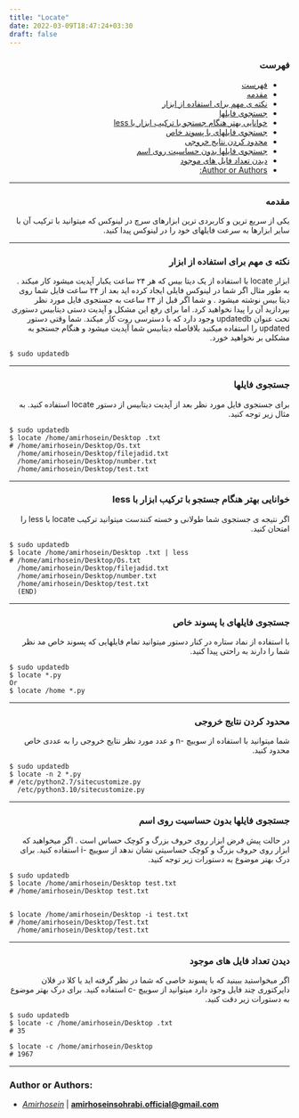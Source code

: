 ```yaml
---
title: "Locate"
date: 2022-03-09T18:47:24+03:30
draft: false
---
```


<div dir='rtl'>

### فهرست

- [فهرست](#فهرست)
- [مقدمه](#مقدمه)
- [نکته ی مهم برای استفاده از ابزار](#نکته-ی-مهم-برای-استفاده-از-ابزار)
- [جستجوی فایلها](#جستجوی-فایلها)
- [خوانایی بهتر هنگام جستجو با ترکیب ابزار با less](#خوانایی-بهتر-هنگام-جستجو-با-ترکیب-ابزار-با-less)
- [جستجوی فایلهای با پسوند خاص](#جستجوی-فایلهای-با-پسوند-خاص)
- [محدود کردن نتایج خروجی](#محدود-کردن-نتایج-خروجی)
- [جستجوی فایلها بدون حساسیت روی اسم](#جستجوی-فایلها-بدون-حساسیت-روی-اسم)
- [دیدن تعداد فایل های موجود](#دیدن-تعداد-فایل-های-موجود)
- [Author or Authors:](#author-or-authors)
</div>


---
<div dir='rtl'>

### مقدمه
یکی از سریع ترین و کاربردی ترین ابزارهای سرچ در لینوکس که میتوانید با ترکیب آن با سایر ابزارها به سرعت فایلهای خود را در لینوکس پیدا کنید.
</div>

---
<div dir='rtl'>

### نکته ی مهم برای استفاده از ابزار
ابزار locate با استفاده از یک دیتا بیس که هر ۲۴ ساعت یکبار آپدیت میشود کار میکند . به طور مثال اگر شما در لینوکس فایلی ایجاد کرده اید بعد از ۲۴ ساعت فایل شما روی دیتا بیس نوشته میشود . و شما اگر قبل از ۲۴ ساعت به جستجوی فایل مورد نظر بپردازید آن را پیدا نخواهید کرد. اما برای رفع این مشکل و آپدیت دستی دیتابیس دستوری تحت عنوان updatedb وجود دارد که با دسترسی روت کار میکند. شما وقتی دستور updated را استفاده میکنید بلافاصله دیتابیس شما آپدیت میشود و هنگام جستجو به مشکلی بر نخواهید خورد.
</div>

    $ sudo updatedb
---
<div dir='rtl'>

### جستجوی فایلها
برای جستجوی فایل مورد نظر بعد از آپدیت دیتابیس از دستور locate استفاده کنید. به مثال زیر توجه کنید.
</div>

    $ sudo updatedb
    $ locate /home/amirhosein/Desktop .txt
    # /home/amirhosein/Desktop/Os.txt
      /home/amirhosein/Desktop/filejadid.txt
      /home/amirhosein/Desktop/number.txt
      /home/amirhosein/Desktop/test.txt
      
---
<div dir='rtl'>

### خوانایی بهتر هنگام جستجو با ترکیب ابزار با less 
اگر نتیجه ی جستجوی شما طولانی و خسته کنندست میتوانید ترکیب locate با less را امتحان کنید.
</div>

    $ sudo updatedb
    $ locate /home/amirhosein/Desktop .txt | less
    # /home/amirhosein/Desktop/Os.txt
      /home/amirhosein/Desktop/filejadid.txt
      /home/amirhosein/Desktop/number.txt
      /home/amirhosein/Desktop/test.txt
      (END)

---
<div dir='rtl'>

### جستجوی فایلهای با پسوند خاص
با استفاده از نماد ستاره در کنار دستور میتوانید تمام فایلهایی که پسوند خاص مد نظر شما را دارند به راحتی پیدا کنید.
</div>

    $ sudo updatedb
    $ locate *.py
    Or 
    $ locate /home *.py
---
<div dir='rtl'>

### محدود کردن نتایج خروجی
شما میتوانید با استفاده از سوییچ -n و عدد مورد نظر نتایج خروجی را به عددی خاص محدود کنید.
</div>
    
    $ sudo updatedb
    $ locate -n 2 *.py
    # /etc/python2.7/sitecustomize.py
      /etc/python3.10/sitecustomize.py
                           
---
<div dir='rtl'>

### جستجوی فایلها بدون حساسیت روی اسم
در حالت پیش فرض ابزار روی حروف بزرگ و کوچک حساس است . اگر میخواهید که ابزار روی حروف بزرگ و کوچک حساسیتی نشان ندهد از سوییچ -i استفاده کنید.
برای درک بهتر موضوع به دستورات زیر توجه کنید.

</div>

    $ sudo updatedb
    $ locate /home/amirhosein/Desktop test.txt
    # /home/amirhosein/Desktop test.txt


    $ locate /home/amirhosein/Desktop -i test.txt
    # /home/amirhosein/Desktop/Test.txt
      /home/amirhosein/Desktop/test.txt
      
---
<div dir='rtl'>

### دیدن تعداد فایل های موجود
اگر میخواستید ببینید که با پسوند خاصی که شما در نظر گرفته اید یا کلا در فلان دایرکتوری چند فایل وجود دارد میتوانید از سوییچ -c استفاده کنید.
برای درک بهتر موضوع به دستورات زیر دقت کنید.
</div>

    $ sudo updatedb
    $ locate -c /home/amirhosein/Desktop .txt
    # 35

    $ locate -c /home/amirhosein/Desktop
    # 1967

---

### Author or Authors:

- *[Amirhosein](https://github.com/amirhoseinsb)* | **<amirhoseinsohrabi.official@gmail.com>**

